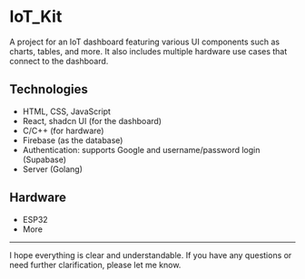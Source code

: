 # IoT_Kit

A project for an IoT dashboard featuring various UI components such as charts, tables, and more. It also includes multiple hardware use cases that connect to the dashboard.

## Technologies

- HTML, CSS, JavaScript
- React, shadcn UI (for the dashboard)
- C/C++ (for hardware)
- Firebase (as the database)
- Authentication: supports Google and username/password login (Supabase)
- Server (Golang)

## Hardware

- ESP32
- More

---

I hope everything is clear and understandable. If you have any questions or need further clarification, please let me know.

